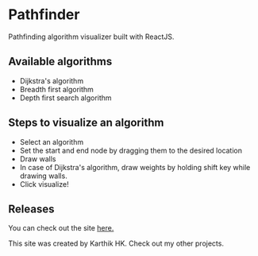 # Pathfinder

Pathfinding algorithm visualizer built with ReactJS.

## Available algorithms
  - Dijkstra's algorithm
  - Breadth first algorithm
  - Depth first search algorithm

## Steps to visualize an algorithm
  - Select an algorithm
  - Set the start and end node by dragging them to the desired location
  - Draw walls
  - In case of Dijkstra's algorithm, draw weights by holding shift key while drawing walls.
  - Click visualize!
  
## Releases

You can check out the site [here.](https://karthikb777.github.io/Pathfinder/)

This site was created by Karthik HK.
Check out my other projects.

